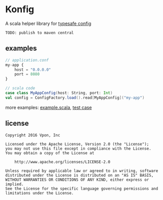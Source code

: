 # Konfig

A scala helper library for [typesafe config](https://github.com/typesafehub/config)

`TODO: publish to maven central`

## examples

```javascript
// application.conf
my-app {
    host = "0.0.0.0"
    port = 8080
}
```

```scala
// scala code
case class MyAppConfig(host: String, port: Int)
val config = ConfigFactory.load().read[MyAppConfig]("my-app")
```

more examples: [example.scala](https://github.com/vpon/konfig/blob/master/src/test/scala/com/example/example.scala), [test case](https://github.com/vpon/konfig/blob/master/src/test/scala/com/vpon/konfig/konfig.scala)


## license

```
Copyright 2016 Vpon, Inc

Licensed under the Apache License, Version 2.0 (the "License");
you may not use this file except in compliance with the License.
You may obtain a copy of the License at

    http://www.apache.org/licenses/LICENSE-2.0

Unless required by applicable law or agreed to in writing, software
distributed under the License is distributed on an "AS IS" BASIS,
WITHOUT WARRANTIES OR CONDITIONS OF ANY KIND, either express or implied.
See the License for the specific language governing permissions and
limitations under the License.
```

